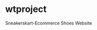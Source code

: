 # wtproject
Sneakerskart-Ecommerce Shoes Website                                                        
